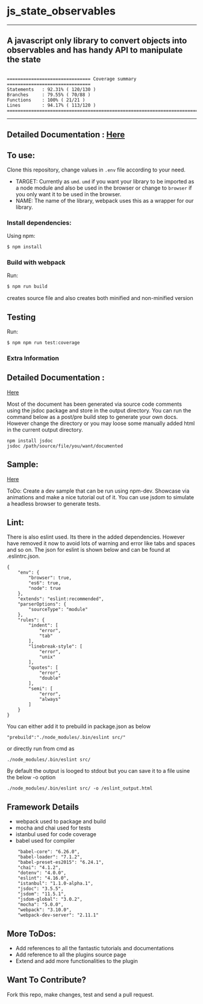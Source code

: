 # js_state_observables
---
A javascript only library to convert objects into observables and has handy API to manipulate the state
---
```

=============================== Coverage summary ===============================
Statements   : 92.31% ( 120/130 )
Branches     : 79.55% ( 70/88 )
Functions    : 100% ( 21/21 )
Lines        : 94.17% ( 113/120 )
================================================================================
```
---
Detailed Documentation : [Here](https://kewal07.github.io/js_state_observables/output/)
---
## To use:
Clone this repository, change values in `.env` file according to your need.

- TARGET: Currently as `umd`. `umd` if you want your library to be imported as a node module and also be used in the browser or change to `browser` if you only want it to be used in the browser.
- NAME: The name of the library, webpack uses this as a wrapper for our library.

### Install dependencies:
Using npm:
```bash
$ npm install
```

### Build with webpack
Run:
```bash
$ npm run build
```
creates source file and also creates both minified and non-minified version

## Testing
Run:
```bash
$ npm npm run test:coverage
```

### Extra Information

## Detailed Documentation : 
[Here](https://kewal07.github.io/js_state_observables/out/) 

Most of the document has been generated via source code comments using the jsdoc package and store in the output directory. You can
run the command below as a post/pre build step to generate your own docs. However change the directory or you may loose some
manually added html in the current output directory.
```
npm install jsdoc
jsdoc /path/source/file/you/want/documented
```

## Sample: 
[Here](https://kewal07.github.io/js_state_observables/dist/sample.html)

ToDo: Create a dev sample that can be run using npm-dev. Showcase via animations and make a nice tutorial out of it.
You can use jsdom to simulate a headless browser to generate tests.

## Lint: 
There is also eslint used. Its there in the added dependencies. However have removed it now to avoid lots of warning and error 
like tabs and spaces and so on. The json for eslint is shown below and can be found at .eslintrc.json.
```
{
    "env": {
        "browser": true,
        "es6": true,
        "node": true
    },
    "extends": "eslint:recommended",
    "parserOptions": {
        "sourceType": "module"
    },
    "rules": {
        "indent": [
            "error",
            "tab"
        ],
        "linebreak-style": [
            "error",
            "unix"
        ],
        "quotes": [
            "error",
            "double"
        ],
        "semi": [
            "error",
            "always"
        ]
    }
}
```
You can either add it to prebuild in
package.json as below
``` 
"prebuild":"./node_modules/.bin/eslint src/"
```
or directly run from cmd as 

``` 
./node_modules/.bin/eslint src/
```
By default the output is looged to stdout but you can save it to a file usine the below -o option
```
./node_modules/.bin/eslint src/ -o /eslint_output.html
```

## Framework Details
- webpack used to package and build
- mocha and chai used for tests
- istanbul used for code coverage
- babel used for compiler 
```
    "babel-core": "6.26.0",
    "babel-loader": "7.1.2",
    "babel-preset-es2015": "6.24.1",
    "chai": "4.1.2",
    "dotenv": "4.0.0",
    "eslint": "4.16.0",
    "istanbul": "1.1.0-alpha.1",
    "jsdoc": "3.5.5",
    "jsdom": "11.5.1",
    "jsdom-global": "3.0.2",
    "mocha": "5.0.0",
    "webpack": "3.10.0",
    "webpack-dev-server": "2.11.1"
```
## More ToDos: 
- Add references to all the fantastic tutorials and documentations
- Add reference to all the plugins source page
- Extend and add more functionalities to the plugin

## Want To Contribute?
Fork this repo, make changes, test and send a pull request.
